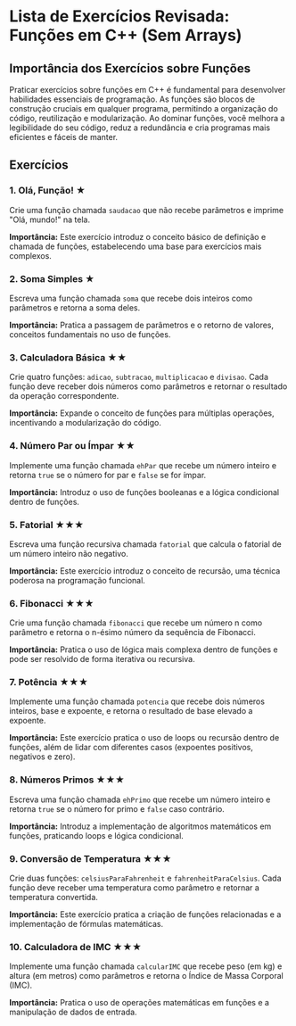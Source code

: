 # Lista de Exercícios Revisada: Funções em C++ (Sem Arrays)

## Importância dos Exercícios sobre Funções

Praticar exercícios sobre funções em C++ é fundamental para desenvolver habilidades essenciais de programação. As funções são blocos de construção cruciais em qualquer programa, permitindo a organização do código, reutilização e modularização. Ao dominar funções, você melhora a legibilidade do seu código, reduz a redundância e cria programas mais eficientes e fáceis de manter.

## Exercícios

### 1. Olá, Função! ★
Crie uma função chamada `saudacao` que não recebe parâmetros e imprime "Olá, mundo!" na tela.

**Importância:** Este exercício introduz o conceito básico de definição e chamada de funções, estabelecendo uma base para exercícios mais complexos.

### 2. Soma Simples ★
Escreva uma função chamada `soma` que recebe dois inteiros como parâmetros e retorna a soma deles.

**Importância:** Pratica a passagem de parâmetros e o retorno de valores, conceitos fundamentais no uso de funções.

### 3. Calculadora Básica ★★
Crie quatro funções: `adicao`, `subtracao`, `multiplicacao` e `divisao`. Cada função deve receber dois números como parâmetros e retornar o resultado da operação correspondente.

**Importância:** Expande o conceito de funções para múltiplas operações, incentivando a modularização do código.

### 4. Número Par ou Ímpar ★★
Implemente uma função chamada `ehPar` que recebe um número inteiro e retorna `true` se o número for par e `false` se for ímpar.

**Importância:** Introduz o uso de funções booleanas e a lógica condicional dentro de funções.

### 5. Fatorial ★★★
Escreva uma função recursiva chamada `fatorial` que calcula o fatorial de um número inteiro não negativo.

**Importância:** Este exercício introduz o conceito de recursão, uma técnica poderosa na programação funcional.

### 6. Fibonacci ★★★
Crie uma função chamada `fibonacci` que recebe um número n como parâmetro e retorna o n-ésimo número da sequência de Fibonacci.

**Importância:** Pratica o uso de lógica mais complexa dentro de funções e pode ser resolvido de forma iterativa ou recursiva.

### 7. Potência ★★★
Implemente uma função chamada `potencia` que recebe dois números inteiros, base e expoente, e retorna o resultado de base elevado a expoente.

**Importância:** Este exercício pratica o uso de loops ou recursão dentro de funções, além de lidar com diferentes casos (expoentes positivos, negativos e zero).

### 8. Números Primos ★★★
Escreva uma função chamada `ehPrimo` que recebe um número inteiro e retorna `true` se o número for primo e `false` caso contrário.

**Importância:** Introduz a implementação de algoritmos matemáticos em funções, praticando loops e lógica condicional.

### 9. Conversão de Temperatura ★★★
Crie duas funções: `celsiusParaFahrenheit` e `fahrenheitParaCelsius`. Cada função deve receber uma temperatura como parâmetro e retornar a temperatura convertida.

**Importância:** Este exercício pratica a criação de funções relacionadas e a implementação de fórmulas matemáticas.

### 10. Calculadora de IMC ★★★
Implemente uma função chamada `calcularIMC` que recebe peso (em kg) e altura (em metros) como parâmetros e retorna o Índice de Massa Corporal (IMC).

**Importância:** Pratica o uso de operações matemáticas em funções e a manipulação de dados de entrada.

